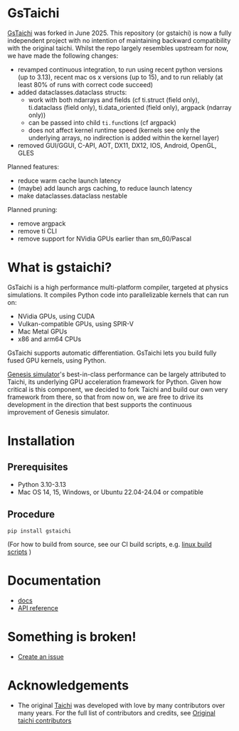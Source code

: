 # GsTaichi

[GsTaichi](https://github.com/Genesis-Embodied-AI/gstaichi) was forked in June 2025. This repository (or gstaichi) is now a fully independent project with no intention of maintaining backward compatibility with the original taichi. Whilst the repo largely resembles upstream for now, we have made the following changes:
- revamped continuous integration, to run using recent python versions (up to 3.13), recent mac os x versions (up to 15), and to run reliably (at least 80% of runs with correct code succeed)
- added dataclasses.dataclass structs:
    - work with both ndarrays and fields (cf ti.struct (field only), ti.dataclass (field only), ti.data_oriented (field only), argpack (ndarray only))
    - can be passed into child `ti.func`tions (cf argpack)
    - does not affect kernel runtime speed (kernels see only the underlying arrays, no indirection is added within the kernel layer)
- removed GUI/GGUI, C-API, AOT, DX11, DX12, IOS, Android, OpenGL, GLES

Planned features:
- reduce warm cache launch latency
- (maybe) add launch args caching, to reduce launch latency
- make dataclasses.dataclass nestable

Planned pruning:
- remove argpack
- remove ti CLI
- remove support for NVidia GPUs earlier than sm_60/Pascal

# What is gstaichi?

GsTaichi is a high performance multi-platform compiler, targeted at physics simulations. It compiles Python code into parallelizable kernels that can run on:
- NVidia GPUs, using CUDA
- Vulkan-compatible GPUs, using SPIR-V
- Mac Metal GPUs
- x86 and arm64 CPUs

GsTaichi supports automatic differentiation. GsTaichi lets you build fully fused GPU kernels, using Python.

[Genesis simulator](https://genesis-world.readthedocs.io/en/latest/)'s best-in-class performance can be largely attributed to Taichi, its underlying GPU acceleration framework for Python. Given how critical is this component, we decided to fork Taichi and build our own very framework from there, so that from now on, we are free to drive its development in the direction that best supports the continuous improvement of Genesis simulator.

# Installation
## Prerequisites
- Python 3.10-3.13
- Mac OS 14, 15, Windows, or Ubuntu 22.04-24.04 or compatible

## Procedure
```
pip install gstaichi
```

(For how to build from source, see our CI build scripts, e.g. [linux build scripts](.github/workflows/scripts_new/linux_x86/) )

# Documentation

- [docs](https://genesis-embodied-ai.github.io/gstaichi/user_guide/index.html)
- [API reference](https://genesis-embodied-ai.github.io/gstaichi/autoapi/index.html)

# Something is broken!

- [Create an issue](https://github.com/Genesis-Embodied-AI/gstaichi/issues/new/choose)

# Acknowledgements

- The original [Taichi](https://github.com/taichi-dev/taichi) was developed with love by many contributors over many years. For the full list of contributors and credits, see [Original taichi contributors](https://github.com/taichi-dev/taichi?tab=readme-ov-file#contributing)
